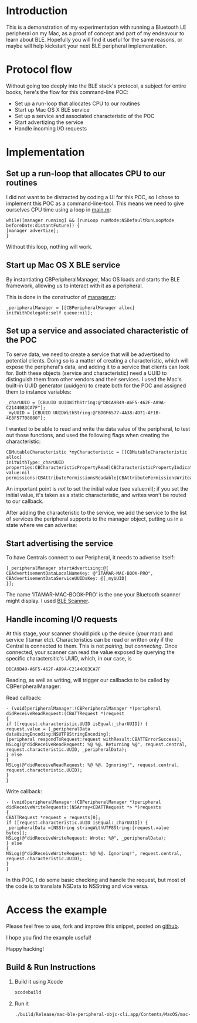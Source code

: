# Introduction

This is a demonstration of my experimentation with running a Bluetooth LE peripheral on my Mac, as a proof of concept and part of my endeavour to learn about BLE.
Hopefully you will find it useful for the same reasons, or maybe will help kickstart your next BLE peripheral implementation.

# Protocol flow

Without going too deeply into the BLE stack's protocol, a subject for entire books, here's the flow for this command-line POC:

- Set up a run-loop that allocates CPU to our routines
- Start up Mac OS X BLE service
- Set up a service and associated characteristic of the POC
- Start advertizing the service
- Handle incoming I/O requests

# Implementation

## Set up a run-loop that allocates CPU to our routines

I did not want to be distracted by coding a UI for this POC, so I chose to implement this POC as a command-line-tool.
This means we need to give ourselves CPU time using a loop in [main.m](https://github.com/ihassin/mac-ble-peripheral-objc-cli/blob/master/mac-ble-peripheral-objc-cli/main.m):

```
while([manager running] && [runLoop runMode:NSDefaultRunLoopMode beforeDate:distantFuture]) {
[manager advertize];
}
```

Without this loop, nothing will work.

## Start up Mac OS X BLE service

By instantiating CBPeripheralManager, Mac OS loads and starts the BLE framework, allowing us to interact with it as a peripheral.

This is done in the constructor of [manager.m](https://github.com/ihassin/mac-ble-peripheral-objc-cli/blob/master/mac-ble-peripheral-objc-cli/manager.m):
```
_peripheralManager = [[CBPeripheralManager alloc] initWithDelegate:self queue:nil];
```

## Set up a service and associated characteristic of the POC

To serve data, we need to create a service that will be advertised to potential clients.
Doing so is a matter of creating a characteristic, which will expose the peripheral's data, and adding it to a service that clients can look for.
Both these objects (service and characteristic) need a UUID to distinguish them from other vendors and their services.
I used the Mac's built-in UUID generator (uuidgen) to create both for the POC and assigned them to instance variables:

```
_charUUID = [CBUUID UUIDWithString:@"DDCA9B49-A6F5-462F-A89A-C2144083CA7F"];
_myUUID = [CBUUID UUIDWithString:@"BD0F6577-4A38-4D71-AF1B-4E8F57708080"];
```

I wanted to be able to read and write the data value of the peripheral, to test out those functions, and used the following flags when creating the characteristic:
```text
CBMutableCharacteristic *myCharacteristic = [[CBMutableCharacteristic alloc]
initWithType:_charUUID properties:CBCharacteristicPropertyRead|CBCharacteristicPropertyIndicate|CBCharacteristicPropertyWriteWithoutResponse value:nil permissions:CBAttributePermissionsReadable|CBAttributePermissionsWriteable];
```

An important point is _not_ to set the initial value (see value:nil); if you set the initial value, it's taken as a static characteristic, and writes won't be routed to our callback.

After adding the characteristic to the service, we add the service to the list of services the peripheral supports to the manager object, putting us in a state where we can adverise:

## Start advertising the service

To have Centrals connect to our Peripheral, it needs to adverise itself:

```
[_peripheralManager startAdvertising:@{
CBAdvertisementDataLocalNameKey: @"ITAMAR-MAC-BOOK-PRO",
CBAdvertisementDataServiceUUIDsKey: @[_myUUID]
}];
```

The name 'ITAMAR-MAC-BOOK-PRO' is the one your Bluetooth scanner might display. I used [BLE Scanner](https://itunes.apple.com/us/app/ble-scanner-4-0/id1221763603?mt=8).

## Handle incoming I/O requests

At this stage, your scanner should pick up the device (your mac) and service (itamar etc).
Characteristics can be read or written only if the Central is connected to them. This is not _pairing_, but _connecting_.
Once connected, your scanner can read the value exposed by querying the specific charactersitic's UUID, which, in our case, is
```
DDCA9B49-A6F5-462F-A89A-C2144083CA7F
```

Reading, as well as writing, will trigger our callbacks to be called by CBPeripheralManager:

Read callback:

```text
- (void)peripheralManager:(CBPeripheralManager *)peripheral didReceiveReadRequest:(CBATTRequest *)request
{
if ([request.characteristic.UUID isEqual:_charUUID]) {
request.value = [_peripheralData dataUsingEncoding:NSUTF8StringEncoding];
[peripheral respondToRequest:request withResult:CBATTErrorSuccess];
NSLog(@"didReceiveReadRequest: %@ %@. Returning %@", request.central, request.characteristic.UUID, _peripheralData);
} else
{
NSLog(@"didReceiveReadRequest: %@ %@. Ignoring!", request.central, request.characteristic.UUID);
}
}
```

Write callback:
```
- (void)peripheralManager:(CBPeripheralManager *)peripheral didReceiveWriteRequests:(NSArray<CBATTRequest *> *)requests
{
CBATTRequest *request = requests[0];
if ([request.characteristic.UUID isEqual:_charUUID]) {
_peripheralData =[NSString stringWithUTF8String:[request.value bytes]];
NSLog(@"didReceiveWriteRequest: Wrote: %@", _peripheralData);
} else
{
NSLog(@"didReceiveWriteRequest: %@ %@. Ignoring!", request.central, request.characteristic.UUID);
}
}
```

In this POC, I do some basic checking and handle the request, but most of the code is to translate NSData to NSString and vice versa.

# Access the example

Please feel free to use, fork and improve this snippet, posted on [github](https://github.com/ihassin/mac-ble-peripheral-objc-cli).

I hope you find the example useful!

Happy hacking!

## Build & Run Instructions

1.  Build it using Xcode

    ```bash
    xcodebuild
    ```

2.  Run it

    ```bash
    ./build/Release/mac-ble-peripheral-objc-cli.app/Contents/MacOS/mac-ble-peripheral-objc-cli
    ```
